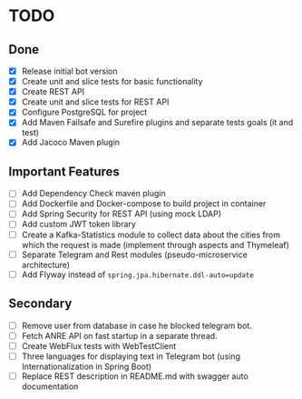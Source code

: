 # TODO

## Done

- [X] Release initial bot version
- [X] Create unit and slice tests for basic functionality
- [X] Create REST API
- [X] Create unit and slice tests for REST API
- [X] Configure PostgreSQL for project
- [X] Add Maven Failsafe and Surefire plugins and separate tests goals (it and test)
- [X] Add Jacoco Maven plugin

## Important Features

- [ ] Add Dependency Check maven plugin
- [ ] Add Dockerfile and Docker-compose to build project in container
- [ ] Add Spring Security for REST API (using mock LDAP)
- [ ] Add custom JWT token library
- [ ] Create a Kafka-Statistics module to collect data about the cities from which the request is made (implement through aspects and Thymeleaf)
- [ ] Separate Telegram and Rest modules (pseudo-microservice architecture)
- [ ] Add Flyway instead of `spring.jpa.hibernate.ddl-auto=update`

## Secondary

- [ ] Remove user from database in case he blocked telegram bot.
- [ ] Fetch ANRE API on fast startup in a separate thread.
- [ ] Create WebFlux tests with WebTestClient
- [ ] Three languages for displaying text in Telegram bot (using Internationalization in Spring Boot)
- [ ] Replace REST description in README.md with swagger auto documentation